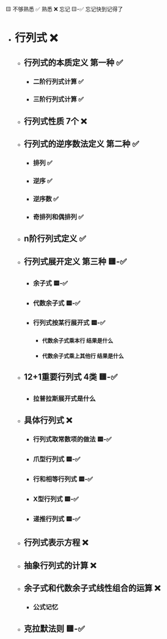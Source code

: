 🟨 不够熟悉  ✅ 熟悉  ❌ 忘记  🟨-✅ 忘记快到记得了


- # 行列式 ❌

  - ## 行列式的本质定义 第一种 ✅ 
    - ### 二阶行列式计算 ✅ 
    - ### 三阶行列式计算 ✅ 

  - ## 行列式性质 7个 ❌

  - ## 行列式的逆序数法定义 第二种 ✅ 
    - ### 排列 ✅ 
    - ### 逆序 ✅ 
    - ### 逆序数 ✅ 
    - ### 奇排列和偶排列 ✅ 
  
  - ## n阶行列式定义 ✅ 

  - ## 行列式展开定义 第三种 🟨-✅
    - ### 余子式 🟨-✅
    - ### 代数余子式 🟨-✅
    - ### 行列式按某行展开式 🟨-✅
      - #### 代数余子式乘本行 结果是什么
      - #### 代数余子式乘上其他行 结果是什么
    
  - ## 12+1重要行列式 4类 🟨-✅
    - ### 拉普拉斯展开式是什么
  
  - ## 具体行列式 ❌
    - ### 行列式取常数项的做法 🟨-✅
    - ### 爪型行列式 🟨-✅
    - ### 行和相等行列式 🟨-✅
    - ### X型行列式 🟨-✅
    - ### 递推行列式 🟨-✅
    
  - ## 行列式表示方程 ❌
  
  - ## 抽象行列式的计算 ❌
  
  - ## 余子式和代数余子式线性组合的运算 ❌
    - ### 公式记忆
    
  - ## 克拉默法则 🟨-✅
